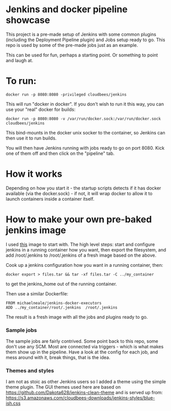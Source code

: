 # Jenkins and docker pipeline showcase

This project is a pre-made setup of Jenkins with some common plugins (including the Deployment Pipeline plugin) and Jobs setup ready to go.
This repo is used by some of the pre-made jobs just as an example.

This can be used for fun, perhaps a starting point. Or something to point and laugh at.


# To run:

    docker run -p 8080:8080 -privileged cloudbees/jenkins

This will run "docker in docker". If you don't wish to run it this way, you can use your "real" docker for builds:

    docker run -p 8080:8080 -v /var/run/docker.sock:/var/run/docker.sock cloudbees/jenkins

This bind-mounts in the docker unix socker to the container, so Jenkins can then use it to run builds.


You will then have Jenkins running with jobs ready to go on port 8080. Kick one of them off and then click on the "pipeline" tab.


# How it works

Depending on how you start it - the startup scripts detects if it has docker available (via the docker.sock) - if not,
it will wrap docker to allow it to launch containers inside a container itself.

# How to make your own pre-baked jenkins image

I used <a href="https://index.docker.io/u/michaelneale/jenkins-docker-executors/">this</a> image to start with.
The high level steps: start and configure jenkins in a running container how you want,
then export the filesystem, and add /root/.jenkins to /root/.jenkins of a fresh image based on the above.

Cook up a jenkins configuration how you want in a running container, then:

    docker export > files.tar && tar -xf files.tar -C ../my_container

to get the jenkins_home out of the running container.

Then use a similar Dockerfile:

    FROM michaelneale/jenkins-docker-executors
    ADD ../my_container/root/.jenkins  /root/.jenkins

The result is a fresh image with all the jobs and plugins ready to go.



### Sample jobs
The sample jobs are fairly contrived. Some point back to this repo, some don't use any SCM.
Most are connected via triggers - which is what makes them show up in the pipeline.
Have a look at the config for each job, and mess around with it, break things, that is the idea.



### Themes and styles

I am not as stoic as other Jenkins users so I added a theme using the simple theme plugin.
The GUI themes used  here are based on https://github.com/Dakota628/jenkins-clean-theme
and is served up from:
https://s3.amazonaws.com/cloudbees-downloads/jenkins-styles/blue-ish.css
